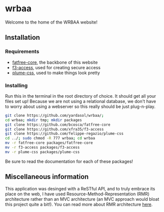 # wrbaa
Welcome to the home of the WRBAA website!

## Installation
### Requirements
* [fatfree-core](https://github.com/bcosca/fatfree-core), the backbone of this website
* [f3-access](https://github.com/xfra35/f3-access), used for creating secure access
* [plume-css](https://github.com/felippe-regazio/plume-css), used to make things look pretty

### Installing
Run this in the terminal in the root directory of choice. It should get all your files set up! Because we are not using a relational database, we don't have to worry about using a webserver so this really should be just plug-n-play. 
```bash
git clone https://github.com/yardasol/wrbaa/;
cd wrbaa; mkdir tmp; mkdir packages
git clone https://github.com/bcosca/fatfree-core
git clone https://github.com/xfra35/f3-access
git clone https://github.com/felippe-regazio/plume-css
cd ../; sudo chmod -R 777 wrbaa; cd wrbaa
mv -r fatfree-core packages/fatfree-core
mv -r f3-access packages/f3-access
mv -r plume-css packages/plume-css
```

Be sure to read the documentation for each of these packages!

## Miscellaneous information
This application was desinged with a ReSTful API, and to truly embrace its place on the web, I have used Resource-Method-Representation (RMR) architecture rather than an MVC architecture (an MVC approach would bloat this project quite a bit!). You can read more about RMR architecture [here](https://www.peej.co.uk/articles/rmr-architecture.html).
